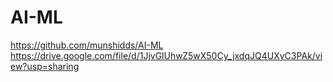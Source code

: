 # AI-ML
https://github.com/munshidds/AI-ML
https://drive.google.com/file/d/1JjvGlUhwZ5wX50Cy_jxdqJQ4UXyC3PAk/view?usp=sharing
